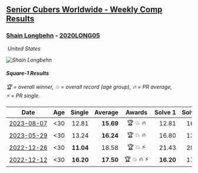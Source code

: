 <style>table {white-space: nowrap;}</style>
<link rel="stylesheet" type="text/css" href="/scw-comp/css/flags.css" />

## [Senior Cubers Worldwide - Weekly Comp Results](/scw-comp/results/)
### [Shain Longbehn](README.md) - [2020LONG05](https://www.worldcubeassociation.org/persons/2020LONG05?event=sq1)

<i class="flag flag-US" />&nbsp;United States

![Shain Longbehn](1646700186.jpg)

#### Square-1 Results

<span style="white-space: nowrap;">🏆 = overall winner</span>, <span style="white-space: nowrap;">💥 = overall record (age group)</span>, <span style="white-space: nowrap;">🔥 = PR average</span>, <span style="white-space: nowrap;">⚡ = PR single</span>.

| Date | Age | Single | Average | Awards | Solve 1 | Solve 2 | Solve 3 | Solve 4 | Solve 5 | Video |
| :--: | :--: | --: | --: | :--: | --: | --: | --: | --: | --: | :-- |
| [2023-08-07](../../results/2023-08-07/sq1.md) | <30 | 12.81 | **15.69** | 🏆 💥 🔥 | 12.81 | 16.53 | 17.90 | 14.89 | 15.65 | [Desktop](https://www.facebook.com/events/666756165039562/permalink/668023174912861) / [Mobile](https://m.facebook.com/events/666756165039562?view=permalink&id=668023174912861) |
| [2023-05-29](../../results/2023-05-29/sq1.md) | <30 | 13.24 | **16.24** | 🏆 💥 🔥 | 16.80 | 13.24 | 17.49 | 14.44 | 19.44 | [Desktop](https://www.facebook.com/100053353548923/videos/2538116206354414) / [Mobile](https://m.facebook.com/100053353548923/videos/2538116206354414) |
| [2022-12-26](../../results/2022-12-26/sq1.md) | <30 | **11.04** | 18.58 | 🏆 💥 ⚡ | 21.43 | 20.16 | **11.04** | 18.71 | 16.88 | [Desktop](https://www.facebook.com/events/1093949927944727/permalink/1099210387418681) / [Mobile](https://m.facebook.com/events/1093949927944727?view=permalink&id=1099210387418681) |
| [2022-12-12](../../results/2022-12-12/sq1.md) | <30 | **16.20** | **17.50** | 🏆 💥 🔥 ⚡ | **16.20** | 17.26 | 17.46 | 17.77 | 19.71 | [Desktop](https://www.facebook.com/events/663641112081341/permalink/665639001881552) / [Mobile](https://m.facebook.com/events/663641112081341?view=permalink&id=665639001881552) |


<!-- Global site tag (gtag.js) - Google Analytics -->
<script async src="https://www.googletagmanager.com/gtag/js?id=UA-86348435-3"></script>
<script>window.dataLayer = window.dataLayer || []; function gtag() {dataLayer.push(arguments);} gtag('js', new Date()); gtag('config', 'UA-86348435-3');</script>
